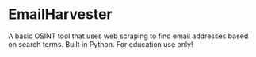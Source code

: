 # EmailHarvester

A basic OSINT tool that uses web scraping to find email addresses based on search terms.
Built in Python.
For education use only!
